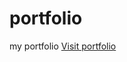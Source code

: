 # portfolio
my portfolio
[Visit portfolio](https://babandeepsingh.github.io/portfolio/ "Have a look")
